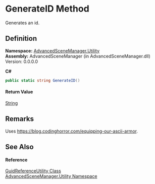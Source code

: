 # GenerateID Method


Generates an id.



## Definition
**Namespace:** <a href="N_AdvancedSceneManager_Utility">AdvancedSceneManager.Utility</a>  
**Assembly:** AdvancedSceneManager (in AdvancedSceneManager.dll) Version: 0.0.0.0

**C#**
``` C#
public static string GenerateID()
```



#### Return Value
<a href="https://learn.microsoft.com/dotnet/api/system.string" target="_blank" rel="noopener noreferrer">String</a>

## Remarks
Uses https://blog.codinghorror.com/equipping-our-ascii-armor.

## See Also


#### Reference
<a href="T_AdvancedSceneManager_Utility_GuidReferenceUtility">GuidReferenceUtility Class</a>  
<a href="N_AdvancedSceneManager_Utility">AdvancedSceneManager.Utility Namespace</a>  
